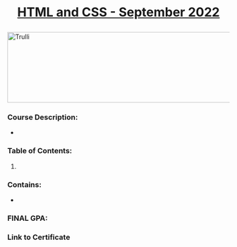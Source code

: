 <html>
<body>

# <a href="https://softuni.bg/trainings/3855/html-and-css-september-2022"><p align="center"> HTML and CSS - September 2022 </a><p>

<a href="https://softuni.bg/">
<img src="https://stringfixer.com/files/651542214.jpg" alt="Trulli" width="1218" height="160">
</a>

</body>
</html>

### Course Description:
- 

### Table of Contents:
1.   

### Contains:
- 

### FINAL GPA: 

### Link to Certificate
